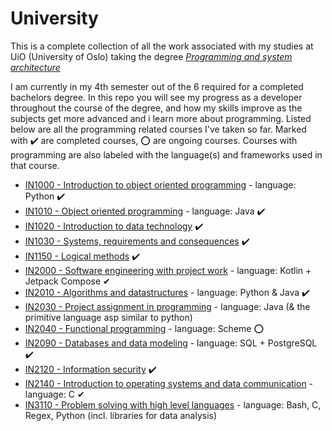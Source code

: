 # University
This is a complete collection of all the work associated with my studies at UiO (University of Oslo) taking the degree [*Programming and system architecture*](https://www.uio.no/studier/program/informatikk-programmering/)

I am currently in my 4th semester out of the 6 required for a completed bachelors degree. In this repo you will see my progress as a developer throughout the course of the degree, and how my skills improve as the subjects get more advanced and i learn more about programming. Listed below are all the programming related courses I've taken so far. Marked with ✔️ are completed courses, ⭕ are ongoing courses. Courses with programming are also labeled with the language(s) and frameworks used in that course.

- [IN1000 - Introduction to object oriented programming](https://www.uio.no/studier/emner/matnat/ifi/IN1000/) - language: Python ✔️
- [IN1010 - Object oriented programming](https://www.uio.no/studier/emner/matnat/ifi/IN1010/) - language: Java ✔️
- [IN1020 - Introduction to data technology](https://www.uio.no/studier/emner/matnat/ifi/IN1020/) ✔️
- [IN1030 - Systems, requirements and consequences](https://www.uio.no/studier/emner/matnat/ifi/IN1030/) ✔️
- [IN1150 - Logical methods](https://www.uio.no/studier/emner/matnat/ifi/IN1150/) ✔️
- [IN2000 - Software engineering with project work](https://www.uio.no/studier/emner/matnat/ifi/IN2000/) - language: Kotlin + Jetpack Compose ✔
- [IN2010 - Algorithms and datastructures](https://www.uio.no/studier/emner/matnat/ifi/IN2010/) - language: Python & Java ✔️
- [IN2030 - Project assignment in programming](https://www.uio.no/studier/emner/matnat/ifi/IN2030) - language: Java (& the primitive language asp similar to python)
- [IN2040 - Functional programming](https://www.uio.no/studier/emner/matnat/ifi/IN2040) - language: Scheme ⭕
- [IN2090 - Databases and data modeling](https://www.uio.no/studier/emner/matnat/ifi/IN2090/) - language: SQL + PostgreSQL ✔️
- [IN2120 - Information security](https://www.uio.no/studier/emner/matnat/ifi/IN2120/) ✔️
- [IN2140 - Introduction to operating systems and data communication](https://www.uio.no/studier/emner/matnat/ifi/IN2140/) - language: C ✔
- [IN3110 - Problem solving with high level languages](https://www.uio.no/studier/emner/matnat/ifi/IN3110/) - language: Bash, C, Regex, Python (incl. libraries for data analysis)
